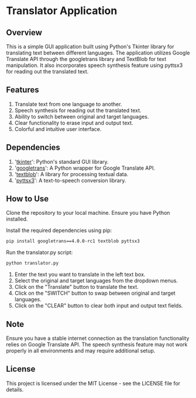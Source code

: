 # Translator Application

## Overview
This is a simple GUI application built using Python's Tkinter library for translating text between different languages. The application utilizes Google Translate API through the googletrans library and TextBlob for text manipulation. It also incorporates speech synthesis feature using pyttsx3 for reading out the translated text.

## Features
1. Translate text from one language to another.
2. Speech synthesis for reading out the translated text.
3. Ability to switch between original and target languages.
4. Clear functionality to erase input and output text.
5. Colorful and intuitive user interface.

## Dependencies
1. '[tkinter](https://docs.python.org/3/library/tkinter.html)': Python's standard GUI library.
2. '[googletrans](https://pypi.org/project/googletrans/)': A Python wrapper for Google Translate API.
3. '[textblob](https://textblob.readthedocs.io/en/dev/)': A library for processing textual data.
4. '[pyttsx3](https://pypi.org/project/pyttsx3/)': A text-to-speech conversion library.

## How to Use
Clone the repository to your local machine.
Ensure you have Python installed.

Install the required dependencies using pip:

```bash
pip install googletrans==4.0.0-rc1 textblob pyttsx3
```

Run the translator.py script:

```bash
python translator.py
```

1. Enter the text you want to translate in the left text box.
2. Select the original and target languages from the dropdown menus.
3. Click on the "Translate" button to translate the text.
4. Click on the "SWITCH" button to swap between original and target languages.
5. Click on the "CLEAR" button to clear both input and output text fields.

## Note
Ensure you have a stable internet connection as the translation functionality relies on Google Translate API.
The speech synthesis feature may not work properly in all environments and may require additional setup.

## License
This project is licensed under the MIT License - see the LICENSE file for details.